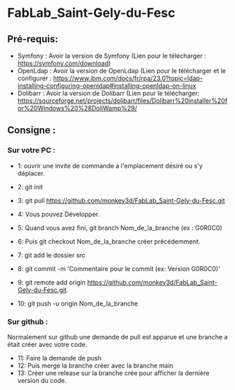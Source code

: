 # FabLab_Saint-Gely-du-Fesc

## Pré-requis:

* Symfony : Avoir la version de Symfony (Lien pour le télécharger : https://symfony.com/download)
* OpenLdap : Avoir la version de OpenLdap (Lien pour le télécharger  et le configurer : https://www.ibm.com/docs/fr/rpa/23.0?topic=ldap-installing-configuring-openldap#installing-openldap-on-linux
* Dolibarr :  Avoir la version de Dolibarr (Lien pour le télécharger: https://sourceforge.net/projects/dolibarr/files/Dolibarr%20installer%20for%20Windows%20%28DoliWamp%29/

## Consigne :
### Sur votre PC :
+ 1: ouvrir une invite de  commande a l'emplacement désiré ou s'y déplacer.

+ 2: git init

+ 3: git pull https://github.com/monkey3d/FabLab_Saint-Gely-du-Fesc.git
+ 4: Vous pouvez Développer.
+ 5: Quand vous avez fini, git branch Nom_de_la_branche (ex : G0R0C0)
+ 6: Puis git checkout Nom_de_la_branche créer précédemment.
+ 7: git add le dossier src 
+ 8: git commit -m 'Commentaire pour le commit (ex: Version G0R0C0)'
+ 9: git remote add origin https://github.com/monkey3d/FabLab_Saint-Gely-du-Fesc.git.
+ 10: git push -u origin Nom_de_la_branche

### Sur github :

Normalement sur github une demande de pull est apparue et une branche a était créer avec votre code.

* 11: Faire la demande de push
* 12: Puis merge la branche créer avec la branche main
* 13: Créer une release sur la branche crée pour afficher la dernière version du code.
